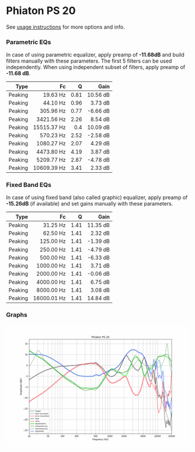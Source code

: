 # Phiaton PS 20
See [usage instructions](https://github.com/jaakkopasanen/AutoEq#usage) for more options and info.

### Parametric EQs
In case of using parametric equalizer, apply preamp of **-11.68dB** and build filters manually
with these parameters. The first 5 filters can be used independently.
When using independent subset of filters, apply preamp of **-11.68 dB**.

| Type    | Fc          |    Q | Gain     |
|--------:|------------:|-----:|---------:|
| Peaking | 19.63 Hz    | 0.81 | 10.56 dB |
| Peaking | 44.10 Hz    | 0.96 | 3.73 dB  |
| Peaking | 305.96 Hz   | 0.77 | -6.66 dB |
| Peaking | 3421.56 Hz  | 2.26 | 8.54 dB  |
| Peaking | 15515.37 Hz | 0.4  | 10.09 dB |
| Peaking | 570.23 Hz   | 2.52 | -2.58 dB |
| Peaking | 1080.27 Hz  | 2.07 | 4.29 dB  |
| Peaking | 4473.80 Hz  | 4.19 | 3.87 dB  |
| Peaking | 5209.77 Hz  | 2.87 | -4.78 dB |
| Peaking | 10609.39 Hz | 3.41 | 2.33 dB  |

### Fixed Band EQs
In case of using fixed band (also called graphic) equalizer, apply preamp of **-15.26dB**
(if available) and set gains manually with these parameters.

| Type    | Fc          |    Q | Gain     |
|--------:|------------:|-----:|---------:|
| Peaking | 31.25 Hz    | 1.41 | 11.35 dB |
| Peaking | 62.50 Hz    | 1.41 | 2.32 dB  |
| Peaking | 125.00 Hz   | 1.41 | -1.39 dB |
| Peaking | 250.00 Hz   | 1.41 | -4.79 dB |
| Peaking | 500.00 Hz   | 1.41 | -6.33 dB |
| Peaking | 1000.00 Hz  | 1.41 | 3.71 dB  |
| Peaking | 2000.00 Hz  | 1.41 | -0.06 dB |
| Peaking | 4000.00 Hz  | 1.41 | 6.75 dB  |
| Peaking | 8000.00 Hz  | 1.41 | 3.08 dB  |
| Peaking | 16000.01 Hz | 1.41 | 14.84 dB |

### Graphs
![](./Phiaton%20PS%2020.png)